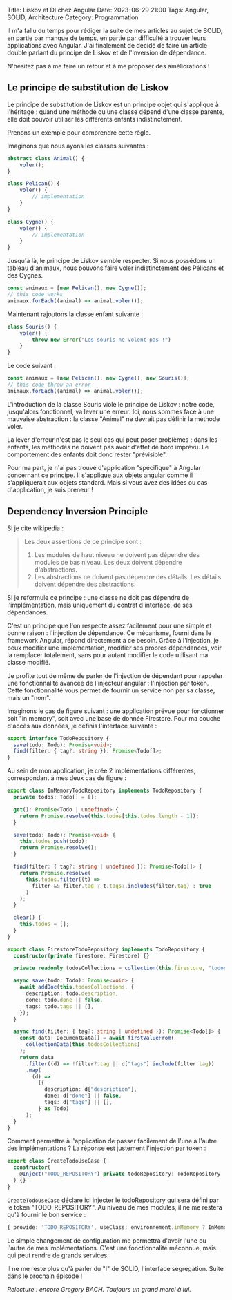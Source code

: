 Title: Liskov et DI chez Angular
Date: 2023-06-29 21:00
Tags: Angular, SOLID, Architecture
Category: Programmation

Il m'a fallu du temps pour rédiger la suite de mes articles au sujet de SOLID, en partie par manque de temps, en partie par difficulté à trouver leurs applications avec Angular. J'ai finalement de décidé de faire un article double parlant du principe de Liskov et de l'Inversion de dépendance.

N'hésitez pas à me faire un retour et à me proposer des améliorations !

## Le principe de substitution de Liskov

Le principe de substitution de Liskov est un principe objet qui s'applique à l'héritage : quand une méthode ou une classe dépend d'une classe parente, elle doit pouvoir utiliser les différents enfants indistinctement.

Prenons un exemple pour comprendre cette règle.

Imaginons que nous ayons les classes suivantes :

```ts
abstract class Animal() {
    voler();
}

class Pelican() {
    voler() {
        // implementation
    }
}

class Cygne() {
    voler() {
        // implementation
    }
}
```

Jusqu'à là, le principe de Liskov semble respecter. Si nous possédons un tableau d'animaux, nous pouvons faire voler indistinctement des Pélicans et des Cygnes.

```ts
const animaux = [new Pelican(), new Cygne()];
// this code works
animaux.forEach((animal) => animal.voler());
```

Maintenant rajoutons la classe enfant suivante :

```ts
class Souris() {
    voler() {
        throw new Error("Les souris ne volent pas !")
    }
}
```

Le code suivant :

```ts
const animaux = [new Pelican(), new Cygne(), new Souris()];
// this code throw an error
animaux.forEach((animal) => animal.voler());
```

L'introduction de la classe Souris viole le principe de Liskov : notre code, jusqu'alors fonctionnel, va lever une erreur. Ici, nous sommes face à une mauvaise abstraction : la classe "Animal" ne devrait pas définir la méthode voler.

La lever d'erreur n'est pas le seul cas qui peut poser problèmes : dans les enfants, les méthodes ne doivent pas avoir d'effet de bord imprévu. Le comportement des enfants doit donc rester "prévisible".

Pour ma part, je n'ai pas trouvé d'application "spécifique" à Angular concernant ce principe. Il s'applique aux objets angular comme il s'appliquerait aux objets standard. Mais si vous avez des idées ou cas d'application, je suis preneur !

## Dependency Inversion Principle

Si je cite wikipedia :

> Les deux assertions de ce principe sont :
>
> 1. Les modules de haut niveau ne doivent pas dépendre des modules de bas niveau. Les deux doivent dépendre d'abstractions.
> 2. Les abstractions ne doivent pas dépendre des détails. Les détails doivent dépendre des abstractions.

Si je reformule ce principe : une classe ne doit pas dépendre de l'implémentation, mais uniquement du contrat d'interface, de ses dépendances.

C'est un principe que l'on respecte assez facilement pour une simple et bonne raison : l'injection de dépendance. Ce mécanisme, fourni dans le framework Angular, répond directement à ce besoin. Grâce à l'injection, je peux modifier une implémentation, modifier ses propres dépendances, voir la remplacer totalement, sans pour autant modifier le code utilisant ma classe modifié.

Je profite tout de même de parler de l'injection de dépendant pour rappeler une fonctionnalité avancée de l'injecteur angular : l'injection par token. Cette fonctionnalité vous permet de fournir un service non par sa classe, mais un "nom".

Imaginons le cas de figure suivant : une application prévue pour fonctionner soit "in memory", soit avec une base de donnée Firestore. Pour ma couche d'accès aux données, je définis l'interface suivante :

```ts
export interface TodoRepository {
  save(todo: Todo): Promise<void>;
  find(filter: { tag?: string }): Promise<Todo[]>;
}
```

Au sein de mon application, je crée 2 implémentations différentes, correspondant à mes deux cas de figure :

```ts
export class InMemoryTodoRepository implements TodoRepository {
  private todos: Todo[] = [];

  get(): Promise<Todo | undefined> {
    return Promise.resolve(this.todos[this.todos.length - 1]);
  }

  save(todo: Todo): Promise<void> {
    this.todos.push(todo);
    return Promise.resolve();
  }

  find(filter: { tag?: string | undefined }): Promise<Todo[]> {
    return Promise.resolve(
      this.todos.filter((t) =>
        filter && filter.tag ? t.tags?.includes(filter.tag) : true
      )
    );
  }

  clear() {
    this.todos = [];
  }
}
```

```ts
export class FirestoreTodoRepository implements TodoRepository {
  constructor(private firestore: Firestore) {}

  private readonly todosCollections = collection(this.firestore, "todos");

  async save(todo: Todo): Promise<void> {
    await addDoc(this.todosCollections, {
      description: todo.description,
      done: todo.done || false,
      tags: todo.tags || [],
    });
  }

  async find(filter: { tag?: string | undefined }): Promise<Todo[]> {
    const data: DocumentData[] = await firstValueFrom(
      collectionData(this.todosCollections)
    );
    return data
      .filter((d) => !filter?.tag || d["tags"].include(filter.tag))
      .map(
        (d) =>
          ({
            description: d["description"],
            done: d["done"] || false,
            tags: d["tags"] || [],
          } as Todo)
      );
  }
}
```

Comment permettre à l'application de passer facilement de l'une à l'autre des implémentations ? La réponse est justement l'injection par token :

```ts
export class CreateTodoUseCase {
  constructor(
    @Inject("TODO_REPOSITORY") private todoRepository: TodoRepository
  ) {}
}
```

`CreateTodoUseCase` déclare ici injecter le todoRepository qui sera défini par le token "TODO_REPOSITORY". Au niveau de mes modules, il ne me restera qu'à fournir le bon service :

```ts
{ provide: 'TODO_REPOSITORY', useClass: environnement.inMemory ? InMemoryTodoRepository : FirestoreTodoRepository },
```

Le simple changement de configuration me permettra d'avoir l'une ou l'autre de mes implémentations. C'est une fonctionnalité méconnue, mais qui peut rendre de grands services.

Il ne me reste plus qu'à parler du "I" de SOLID, l'interface segregation. Suite dans le prochain épisode !

_Relecture : encore Gregory BACH. Toujours un grand merci à lui._
